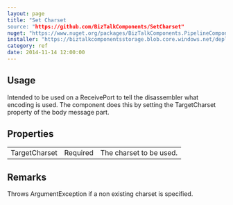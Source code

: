 ```yaml
---
layout: page
title: "Set Charset
source: "https://github.com/BizTalkComponents/SetCharset"
nuget: "https://www.nuget.org/packages/BizTalkComponents.PipelineComponents.SetCharset/"
installer: "https://biztalkcomponentsstorage.blob.core.windows.net/deployments/Build/BizTalkComponents.PipelineComponents.SetCharset_1.0.5.msi"
category: ref
date: 2014-11-14 12:00:00
---
```


## Usage ##
Intended to be used on a ReceivePort to tell the disassembler what encoding is used. The component does this by setting the TargetCharset property of the body message part.


## Properties ##
<table class="properties">
    <tr>
        <td>TargetCharset</td>
        <td>Required</td>
        <td>The charset to be used.</td>
    </tr>
</table>

## Remarks ##
 Throws ArgumentException if a non existing charset is specified.

